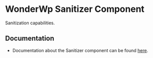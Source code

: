 # WonderWp Sanitizer Component

Sanitization capabilities.

## Documentation

- Documentation about the Sanitizer component can be found [here](http://wonderwp.net/Framewok_components/Sanitizer/index.html).

